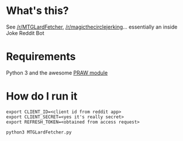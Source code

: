 # What's this?

See [/r/MTGLardFetcher](https://www.reddit.com/r/MTGLardFetcher/), [/r/magicthecirclejerking](https://www.reddit.com/r/magicthecirclejerking/)... essentially an inside Joke Reddit Bot

# Requirements

Python 3 and the awesome [PRAW module](https://praw.readthedocs.io/en/stable/)

# How do I run it

    export CLIENT_ID=<client id from reddit app>
    export CLIENT_SECRET=<yes it's really secret>
    export REFRESH_TOKEN=<obtained from access request>
    
    python3 MTGLardFetcher.py 
